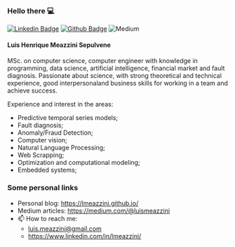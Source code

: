 ### Hello there 💻 
[![Linkedin Badge](https://img.shields.io/badge/-LinkedIn-0077B5?style=flat&logo=Linkedin&logoColor=white&link=https://www.linkedin.com/in/lmeazzini/)](https://www.linkedin.com/in/lmeazzini/) [![Github Badge](https://img.shields.io/badge/-Github-242A2D?style=flat&logo=Github&logoColor=white&link=https://github.com/lmeazzini/)](https://github.com/lmeazzini/) ![Medium](https://img.shields.io/badge/-medium-242A2D?style=flat&logo=medium&logoColor=white&link=https://medium.com/@luismeazzini)


#### Luis Henrique Meazzini Sepulvene
MSc. on computer science, computer engineer with knowledge in programming, data science, artificial intelligence, financial market and fault diagnosis. Passionate about science, with strong theoretical and technical experience, good interpersonaland business skills for working in a team and achieve success.

Experience and interest in the areas:

- Predictive temporal series models;
- Fault diagnosis;
- Anomaly/Fraud Detection;
- Computer vision;
- Natural Language Processing;
- Web Scrapping;
- Optimization and computational modeling;
- Embedded systems;

### Some personal links
- Personal blog: https://lmeazzini.github.io/
- Medium articles: https://medium.com/@luismeazzini
- 📫 How to reach me:
  - luis.meazzini@gmail.com
  - https://www.linkedin.com/in/lmeazzini/
